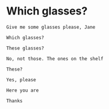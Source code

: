 # Which glasses?

```
Give me some glasses please, Jane

Which glasses?

These glasses?

No, not those. The ones on the shelf

These?

Yes, please

Here you are

Thanks
```
